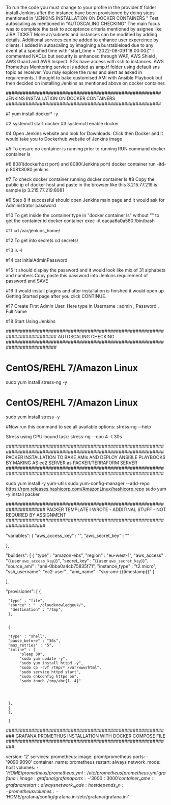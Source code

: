 To run the code you must change to your profile in the provider.tf folder
install Jenkins after the instance have been provisioned by doing steps mentioned in "JENKINS INSTALLATION ON DOCKER CONTAINERS "
Test autoscaling as mentioned in "AUTOSCALING CHECKING"
The main focus was to complete the task to acceptance criteria mentioned by asignee like JIRA TICKET
More az/subnets and instances can be modified by adding details.
Additional services can be added to enhance user expereince by clients.
I added in autoscaling by imagining a burstableload due to any event at a specified time with "start_time = "2022-08-09T18:00:00Z" 
I commented NACLs but security is enhanced through WAF, AWS Shield , AWS Guard and AWS Inspect. SGs have access with ssh to instances.
AWS Promethus Monitoring service is added as amp.tf folder using default sns topic as receiver. You may explore the rules and alert as asked in requirements.
I thought to bake customised AMI with Ansible Playbook but then decided on installing Jenkins as mentioned above on docker container.

#######################################################
JENKINS INSTALLATION ON DOCKER CONTAINERS 
#######################################################

#1
yum install docker* -y

#2
systemctl start docker
#3
systemctl enable docker

#4
Open Jenkins website and look for Downloads. Click then Docker and it would take you to Dockerhub website of Jenkins image

#5 To ensure no container is running prior to running RUN command
docker container ls

#6 8081(dockerhost port) and 8080(Jenkins port)
docker container run -itd-p 8081:8080 jenkins

#7 To check docker container running
docker container ls
#8 Copy the public ip of docker host and paste in the browser like this 3.215.77.219 is sample ip
3.215.77.219:8081

#9 Step 8 if successful should open Jenkins main page and it would ask for Administrator password

#10 To get inside the container type in "docker container ls" without "" to get the container id
docker container exec -it eacaa6a0a580 /bin/bash

#11
cd /var/jenkins_home/

#12 To get into secrets
cd secrets/

#13
ls -l

#14 cat initialAdminPassword

#15 It should display the password and it would look like mix of 31 alphabets and numbers.Copy paste this password into Jenkins requirement of password and SAVE

#16 It would install plugins and after installation is finished it would open up Getting Started page after you click CONTINUE.

#17 Create First Admin User. Here type in Username : admin , Password , Full Name

#18 Start Using Jenkins

##########################################################################
AUTOSCALING CHECKING
##########################################################################

# CentOS/REHL 7/Amazon Linux
sudo yum install stress-ng -y

# CentOS/REHL 7/Amazon Linux
sudo yum install stress -y

#Now run this command to see all available options:
stress-ng --help

Stress using CPU-bound task:
stress-ng --cpu 4 -t 30s



################################################################################################################
PACKER INSTALLATION TO BAKE AMIs AND DEPLOY ANSIBLE PLAYBOOKS BY MAKING AS ec2 SERVER as PACKER/TERRAFORM SERVER
################################################################################################################

sudo yum install -y yum-utils
sudo yum-config-manager --add-repo https://rpm.releases.hashicorp.com/AmazonLinux/hashicorp.repo
sudo yum -y install packer




######################################################################
PACKER TEMPLATE I WROTE - ADDITINAL STUFF - NOT REQUIRED BY ASSIGNMENT
######################################################################

"variables": {
    "aws_access_key" : "",
    "aws_secret_key" : ""

},


"builders": [
    {
    "type" : "amazon-ebs",
    "region" : "eu-west-1",
    "aws_access" : "{{user `aws_access_key`}}",
    "secret_key" : "{{user `aws_secret_key`}}",
    "source_ami" :  "ami-0bba0a4cb75835f71",
    "instance_type" :  "t2.micro",
    "ssh_username": "ec2-user"  ,
     "ami_name" :  "sky-ami-{{timestamp}}"
     } 	
	
	
],

"provisioner": [
     {
      
     "type" : "file",
     "source" : " ./cloudknowledgeuk/",
      "destination" : "/tmp",
     },


     {

     "type" : "shell",
     "pause_before" : "30s", 
     "max_retries" : "5",  
     "inline" : [
          "sleep 30",
          "sudo yum update -y",
          "sudo yum install httpd -y",
          "sudo cp -rvf /tmp/* /var/www/html",
          "sudo service httpd start",
          "sudo chkconfig httpd on",
          "sudo touch /tmp/abc{1..4}"

           


     },
     {
     },

     ]


###########################################################
GRAFANA PROMETHUS INSTALLATION WITH DOCKER COMPOSE FILE
###########################################################

version: '2'
services:
  prometheus:
    image: prom/prometheus
    ports:
      - '9090:9090'
    container_name: prometheus
    restart: always
    network_mode: host
    volumes:
      - '$HOME/prometheus/prometheus.yml:/etc/prometheus/prometheus.yml'
  grafana:
    image: grafana/grafana
    ports:
      - '3000:3000'
    container_name: grafana
    restart: always
    network_mode: host
    depends_on:
      - prometheus
    volumes:
      - '$HOME/grafana/config/grafana.ini:/etc/grafana/grafana.ini'


